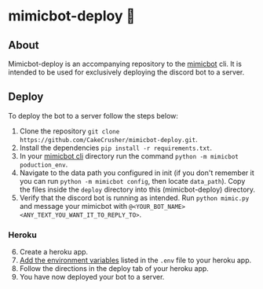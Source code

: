 # mimicbot-deploy 🤖
## About
Mimicbot-deploy is an accompanying repository to the [mimicbot](https://github.com/CakeCrusher/mimicbot) cli. It is intended to be used for exclusively deploying the discord bot to a server.
## Deploy
To deploy the bot to a server follow the steps below:
1. Clone the repository `git clone https://github.com/CakeCrusher/mimicbot-deploy.git`.
2. Install the dependencies `pip install -r requirements.txt`.
3. In your [mimicbot cli](https://github.com/CakeCrusher/mimicbot) directory run the command `python -m mimicbot poduction_env`.
4. Navigate to the data path you configured in init (if you don't remember it you can run `python -m mimicbot config`, then locate `data_path`). Copy the files inside the `deploy` directory into this (mimicbot-deploy) directory.
5. Verify that the discord bot is running as intended. Run `python mimic.py` and message your mimicbot with `@<YOUR_BOT_NAME> <ANY_TEXT_YOU_WANT_IT_TO_REPLY_TO>`.
### Heroku
6. Create a heroku app.
7. [Add the environment variables](https://devcenter.heroku.com/articles/config-vars#using-the-heroku-dashboard) listed in the `.env` file to your heroku app.
8. Follow the directions in the deploy tab of your heroku app.
9. You have now deployed your bot to a server.